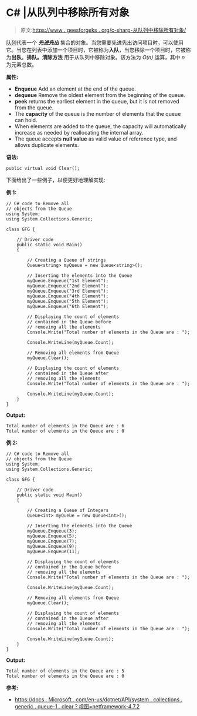 # C# |从队列中移除所有对象

> 原文:[https://www . geesforgeks . org/c-sharp-从队列中移除所有对象/](https://www.geeksforgeeks.org/c-sharp-remove-all-objects-from-the-queue/)

[队列](https://www.geeksforgeeks.org/queue-data-structure/)代表一个 ***先进先出*** 集合的对象。当您需要先进先出访问项目时，可以使用它。当您在列表中添加一个项目时，它被称为**入队**，当您移除一个项目时，它被称为**出队**。**排队<t>。清除方法</t>** 用于从队列<t>中移除对象。该方法为 *O(n)* 运算，其中 *n* 为元素总数。</t>

**属性:**

*   **Enqueue** Add an element at the end of the queue.
*   **dequeue** Remove the oldest element from the beginning of the queue.
*   **peek** returns the earliest element in the queue, but it is not removed from the queue.
*   The **capacity** of the queue is the number of elements that the queue can hold.
*   When elements are added to the queue, the capacity will automatically increase as needed by reallocating the internal array.
*   The queue accepts **null value** as valid value of reference type, and allows duplicate elements.

**语法:**

```
public virtual void Clear();

```

下面给出了一些例子，以便更好地理解实现:

**例 1:**

```
// C# code to Remove all
// objects from the Queue
using System;
using System.Collections.Generic;

class GFG {

    // Driver code
    public static void Main()
    {

        // Creating a Queue of strings
        Queue<string> myQueue = new Queue<string>();

        // Inserting the elements into the Queue
        myQueue.Enqueue("1st Element");
        myQueue.Enqueue("2nd Element");
        myQueue.Enqueue("3rd Element");
        myQueue.Enqueue("4th Element");
        myQueue.Enqueue("5th Element");
        myQueue.Enqueue("6th Element");

        // Displaying the count of elements
        // contained in the Queue before
        // removing all the elements
        Console.Write("Total number of elements in the Queue are : ");

        Console.WriteLine(myQueue.Count);

        // Removing all elements from Queue
        myQueue.Clear();

        // Displaying the count of elements
        // contained in the Queue after
        // removing all the elements
        Console.Write("Total number of elements in the Queue are : ");

        Console.WriteLine(myQueue.Count);
    }
}
```

**Output:**

```
Total number of elements in the Queue are : 6
Total number of elements in the Queue are : 0

```

**例 2:**

```
// C# code to Remove all
// objects from the Queue
using System;
using System.Collections.Generic;

class GFG {

    // Driver code
    public static void Main()
    {

        // Creating a Queue of Integers
        Queue<int> myQueue = new Queue<int>();

        // Inserting the elements into the Queue
        myQueue.Enqueue(3);
        myQueue.Enqueue(5);
        myQueue.Enqueue(7);
        myQueue.Enqueue(9);
        myQueue.Enqueue(11);

        // Displaying the count of elements
        // contained in the Queue before
        // removing all the elements
        Console.Write("Total number of elements in the Queue are : ");

        Console.WriteLine(myQueue.Count);

        // Removing all elements from Queue
        myQueue.Clear();

        // Displaying the count of elements
        // contained in the Queue after
        // removing all the elements
        Console.Write("Total number of elements in the Queue are : ");

        Console.WriteLine(myQueue.Count);
    }
}
```

**Output:**

```
Total number of elements in the Queue are : 5
Total number of elements in the Queue are : 0

```

**参考:**

*   [https://docs . Microsoft . com/en-us/dotnet/API/system . collections . generic . queue-1 . clear？视图=netframework-4.7.2](https://docs.microsoft.com/en-us/dotnet/api/system.collections.generic.queue-1.clear?view=netframework-4.7.2)
